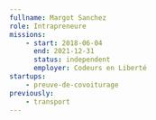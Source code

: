 ```yaml
---
fullname: Margot Sanchez
role: Intrapreneure
missions:
    - start: 2018-06-04
      end: 2021-12-31
      status: independent
      employer: Codeurs en Liberté
startups:
    - preuve-de-covoiturage
previously:
    - transport
---
```

